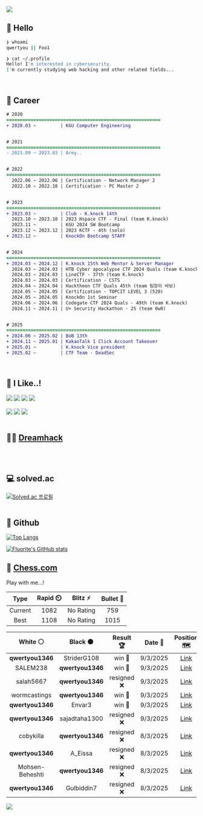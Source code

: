 <div align=left>
  <img src="https://capsule-render.vercel.app/api?type=waving&height=300&color=00f0e0&text=•⩊•" />
<br>

## 👋 Hello
```zsh
❯ whoami
qwertyou || Foo1

❯ cat ~/.profile
Hello! I'm interested in cybersecurity.
I'm currently studying web hacking and other related fields...
```
<br>
  
## 🌱 Career
```diff
# 2020
=========================================================
+ 2020.03 ~         | KGU Computer Engineering


# 2021
=========================================================
- 2021.09 ~ 2023.03 | Army..


# 2022
=========================================================
  2022.06 ~ 2022.06 | Certification - Network Manager 2
  2022.10 ~ 2022.10 | Certification - PC Master 2


# 2023
=========================================================
+ 2023.03 ~         | Club - K.knock 14th
  2023.10 ~ 2023.10 | 2023 Hspace CTF - Final (team K.knock)
  2023.11 ~         | KGU 2024 SW Bootcamp
  2023.12 ~ 2023.12 | 2023 KCTF - 4th (solo)
+ 2023.12 ~         | KnockOn Bootcamp STAFF


# 2024
=========================================================
+ 2024.03 ~ 2024.12 | K.knock 15th Web Mentor & Server Manager
  2024.03 ~ 2024.03 | HTB Cyber apocalypse CTF 2024 Quals (team K.knock)
  2024.03 ~ 2024.03 | LineCTF - 37th (team K.knock)
  2024.03 ~ 2024.03 | Certification - CSTS
  2024.04 ~ 2024.04 | Hacktheon CTF Quals 45th (team 팀장이 바보)
  2024.05 ~ 2024.05 | Certification - TOPCIT LEVEL 3 (520)
  2024.05 ~ 2024.05 | KnockOn 1st Seminar
  2024.06 ~ 2024.06 | Codegate CTF 2024 Quals - 49th (team K.knock)
  2024.11 ~ 2024.11 | U+ Security Hackathon - 25 (team 0w0)


# 2025
=========================================================
+ 2024.06 ~ 2025.02 | BoB 13th
+ 2024.11 ~ 2025.01 | KakaoTalk 1 Click Account Takeover
+ 2025.01 ~         | K.knock Vice president
+ 2025.02 ~         | CTF Team - DeadSec
```
<br>

## 🔨 I Like..!
<img src="https://img.shields.io/badge/Java-ED8B00?style=for-the-badge&logo=openjdk&logoColor=white">
<img src="https://img.shields.io/badge/python-3776AB?style=for-the-badge&logo=python&logoColor=white">
<img src="https://img.shields.io/badge/PHP-777BB4?style=for-the-badge&logo=php&logoColor=white">
<img src="https://img.shields.io/badge/Node.js-43853D?style=for-the-badge&logo=node.js&logoColor=white">
<br><br>
<img src="https://img.shields.io/badge/linux-FCC624?style=for-the-badge&logo=linux&logoColor=black"> 
<img src="https://img.shields.io/badge/docker-%230db7ed.svg?style=for-the-badge&logo=docker&logoColor=white">
<img src="https://img.shields.io/badge/GIT-E44C30?style=for-the-badge&logo=git&logoColor=white">
<br><br>

## 👨‍💻 [Dreamhack](https://dreamhack.io/users/40186)
<br><br>


## 💻 solved.ac
[![Solved.ac
프로필](http://mazassumnida.wtf/api/v2/generate_badge?boj=qwertyou)](https://solved.ac/qwertyou)
<br><br>

## 🚀 Github
[![Top Langs](https://github-readme-stats.vercel.app/api/top-langs/?username=qw3rtyou&layout=compact)](https://github.com/qw3rtyou/github-readme-stats)

[![Fluorite's GitHub stats](https://github-readme-stats.vercel.app/api?username=qw3rtyou)](https://github.com/anuraghazra/github-readme-stats)

## 🏁 [Chess.com](https://www.chess.com/)
Play with me...!
<!--START_SECTION:chessStats-->
<!-- Automatically generated with https://github.com/Balastrong/chess-stats-action -->

| Type | Rapid ⏲️ | Blitz ⚡ | Bullet 🔫 |
|:---:|:---:|:---:|:---:|
| Current | 1082 | No Rating | 759 |
| Best | 1108 | No Rating | 1015 |

| White ⚪ | Black ⚫ | Result 🏆 | Date 📅 | Position 🗺️ | Type 🕕 |
|:---:|:---:|:---:|:---:|:---:|:---:|
| **qwertyou1346** | StriderG108 | win 🥇 | 9/3/2025 | <a href="http://www.ee.unb.ca/cgi-bin/tervo/fen.pl?select=4rk1Q/5pp1/p2P4/2p5/8/3Br1P1/PPP5/1K1Rq3 b - -">Link</a> | Rapid |
| SALEM238 | **qwertyou1346** | win 🥇 | 9/3/2025 | <a href="http://www.ee.unb.ca/cgi-bin/tervo/fen.pl?select=2k5/2p2p2/7p/8/pn3P1P/2b3P1/1p1K4/8 w - -">Link</a> | Rapid |
| salah5667 | **qwertyou1346** | resigned ❌ | 9/3/2025 | <a href="http://www.ee.unb.ca/cgi-bin/tervo/fen.pl?select=r1b1Q3/p1p3pk/3p2pp/2pn2P1/2B5/3P3P/PPP3P1/R3R1K1 b - -">Link</a> | Rapid |
| wormcastings | **qwertyou1346** | win 🥇 | 9/3/2025 | <a href="http://www.ee.unb.ca/cgi-bin/tervo/fen.pl?select=2krr3/ppp2pp1/7p/2b5/5B2/2P2K2/PP4PP/R7 w - -">Link</a> | Rapid |
| **qwertyou1346** | Envar3 | win 🥇 | 9/3/2025 | <a href="http://www.ee.unb.ca/cgi-bin/tervo/fen.pl?select=1B6/8/R7/8/k1K5/8/8/8 b - -">Link</a> | Rapid |
| **qwertyou1346** | sajadtaha1300 | resigned ❌ | 9/3/2025 | <a href="http://www.ee.unb.ca/cgi-bin/tervo/fen.pl?select=4rrk1/p6p/1p4p1/8/1Q6/1P4P1/P4PKP/q7 w - -">Link</a> | Rapid |
| cobykilla | **qwertyou1346** | resigned ❌ | 8/3/2025 | <a href="http://www.ee.unb.ca/cgi-bin/tervo/fen.pl?select=4Q3/p5k1/7p/3p2p1/P7/2q2PP1/4R1PK/8 b - -">Link</a> | Rapid |
| **qwertyou1346** | A_Eissa | resigned ❌ | 8/3/2025 | <a href="http://www.ee.unb.ca/cgi-bin/tervo/fen.pl?select=8/K7/8/8/5k2/8/2p5/8 w - -">Link</a> | Rapid |
| Mohsen-Beheshti | **qwertyou1346** | resigned ❌ | 8/3/2025 | <a href="http://www.ee.unb.ca/cgi-bin/tervo/fen.pl?select=4Q1k1/p1p2p1p/1p3qp1/3b4/8/P1P2P1P/5BP1/6K1 b - -">Link</a> | Rapid |
| **qwertyou1346** | Gulbiddin7 | resigned ❌ | 8/3/2025 | <a href="http://www.ee.unb.ca/cgi-bin/tervo/fen.pl?select=8/2P5/8/7k/2r3p1/4K3/8/8 w - -">Link</a> | Rapid |

<!--END_SECTION:chessStats-->


<img src="https://capsule-render.vercel.app/api?type=waving&color=00f0e0&height=150&section=footer" />
</div>



